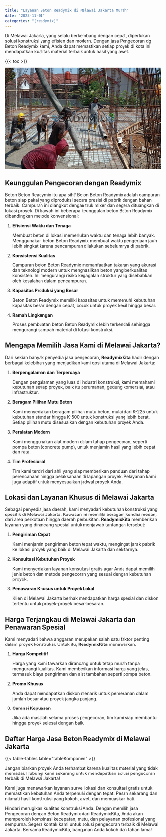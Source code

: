 ```yaml
---
title: "Layanan Beton Readymix di Melawai Jakarta Murah"
date: "2023-11-01"
categories: "[readymix]"
---
```


Di Melawai Jakarta, yang selalu berkembang dengan cepat, diperlukan solusi konstruksi yang efisien dan modern. Dengan jasa Pengecoran dg Beton Readymix kami, Anda dapat memastikan setiap proyek di kota ini mendapatkan kualitas material terbaik untuk hasil yang awet.

{{< toc >}}

![Layanan Beton Readymix di Melawai Jakarta Murah](/images/readymix/cor-readymix-24.jpg)

## Keunggulan Pengecoran dengan Readymix

Beton Beton Readymix itu apa sih? Beton Beton Readymix adalah campuran beton siap pakai yang diproduksi secara presisi di pabrik dengan bahan terbaik. Campuran ini diangkut dengan truk mixer dan segera dituangkan di lokasi proyek. Di bawah ini beberapa keunggulan beton Beton Readymix dibandingkan metode konvensional:

1. **Efisiensi Waktu dan Tenaga**

   Membuat beton di lokasi memerlukan waktu dan tenaga lebih banyak. Menggunakan beton Beton Readymix membuat waktu pengerjaan jauh lebih singkat karena pencampuran dilakukan sebelumnya di pabrik.

2. **Konsistensi Kualitas**

   Campuran beton Beton Readymix memanfaatkan takaran yang akurasi dan teknologi modern untuk menghasilkan beton yang berkualitas konsisten. Ini mengurangi risiko kegagalan struktur yang disebabkan oleh kesalahan dalam pencampuran.

3. **Kapasitas Produksi yang Besar**

   Beton Beton Readymix memiliki kapasitas untuk memenuhi kebutuhan kapasitas besar dengan cepat, cocok untuk proyek kecil hingga besar.

4. **Ramah Lingkungan**

   Proses pembuatan beton Beton Readymix lebih terkendali sehingga mengurangi sampah material di lokasi konstruksi.

## Mengapa Memilih Jasa Kami di Melawai Jakarta?

Dari sekian banyak penyedia jasa pengecoran, **ReadymixKita** hadir dengan berbagai kelebihan yang menjadikan kami opsi utama di Melawai Jakarta:

1. **Berpengalaman dan Terpercaya**

   Dengan pengalaman yang luas di industri konstruksi, kami memahami kebutuhan setiap proyek, baik itu perumahan, gedung komersial, atau infrastruktur.

2. **Beragam Pilihan Mutu Beton**

   Kami menyediakan beragam pilihan mutu beton, mulai dari K-225 untuk kebutuhan standar hingga K-500 untuk konstruksi yang lebih berat. Setiap pilihan mutu disesuaikan dengan kebutuhan proyek Anda.

3. **Peralatan Modern**

   Kami menggunakan alat modern dalam tahap pengecoran, seperti pompa beton (concrete pump), untuk menjamin hasil yang lebih cepat dan rata.

4. **Tim Profesional**

   Tim kami terdiri dari ahli yang siap memberikan panduan dari tahap perencanaan hingga pelaksanaan di lapangan proyek. Pelayanan kami juga adaptif untuk menyesuaikan jadwal proyek Anda.

## Lokasi dan Layanan Khusus di Melawai Jakarta

Sebagai penyedia jasa daerah, kami menyadari kebutuhan konstruksi yang spesifik di Melawai Jakarta. Kawasan ini memiliki beragam kondisi medan, dari area perkotaan hingga daerah perbukitan. **ReadymixKita** memberikan layanan yang dirancang spesial untuk menjawab tantangan tersebut:

1. **Pengiriman Cepat**

   Kami menjamin pengiriman beton tepat waktu, mengingat jarak pabrik ke lokasi proyek yang baik di Melawai Jakarta dan sekitarnya.

2. **Konsultasi Kebutuhan Proyek**

   Kami menyediakan layanan konsultasi gratis agar Anda dapat memilih jenis beton dan metode pengecoran yang sesuai dengan kebutuhan proyek.

3. **Penawaran Khusus untuk Proyek Lokal**

   Klien di Melawai Jakarta berhak mendapatkan harga spesial dan diskon tertentu untuk proyek-proyek besar-besaran.

## Harga Terjangkau di Melawai Jakarta dan Penawaran Spesial

Kami menyadari bahwa anggaran merupakan salah satu faktor penting dalam proyek konstruksi. Untuk itu, **ReadymixKita** menawarkan:

1. **Harga Kompetitif**

   Harga yang kami tawarkan dirancang untuk tetap murah tanpa mengurangi kualitas. Kami memberikan informasi harga yang jelas, termasuk biaya pengiriman dan alat tambahan seperti pompa beton.

2. **Promo Khusus**

   Anda dapat mendapatkan diskon menarik untuk pemesanan dalam jumlah besar atau proyek jangka panjang.

3. **Garansi Kepuasan**

   Jika ada masalah selama proses pengecoran, tim kami siap membantu hingga proyek selesai dengan baik.

## Daftar Harga Jasa Beton Readymix di Melawai Jakarta

{{< table-tables table="tableKomponen" >}}

Jangan biarkan proyek Anda terhambat karena kualitas material yang tidak memadai. Hubungi kami sekarang untuk mendapatkan solusi pengecoran terbaik di Melawai Jakarta!

Kami juga menawarkan layanan survei lokasi dan konsultasi gratis untuk memastikan kebutuhan Anda terpenuhi dengan tepat. Pesan sekarang dan nikmati hasil konstruksi yang kokoh, awet, dan memuaskan hati.

Hindari merugikan kualitas konstruksi Anda. Dengan memilih jasa Pengecoran dengan Beton Readymix dari ReadymixKita, Anda akan memperoleh kombinasi kecepatan, mutu, dan pelayanan profesional yang sempurna. Segera kontak kami untuk solusi pengecoran terbaik di Melawai Jakarta. Bersama ReadymixKita, bangunan Anda kokoh dan tahan lama!